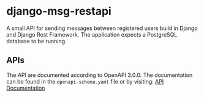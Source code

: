 # django-msg-restapi
A small API for sending messages between registered users build in Django and Django Rest Framework. The application expects a PostgreSQL database to be running.

## APIs
The API are documented according to OpenAPI 3.0.0. The documentation can be found in the `openapi-schema.yaml` file or by visiting: [API Documentation](https://app.swaggerhub.com/apis/PEKKARANTAAHO86/Clefer-msg-api/1.0.0#/)
